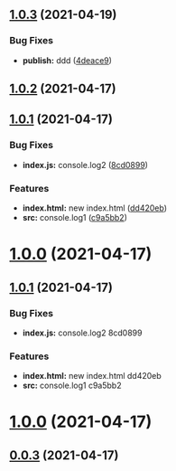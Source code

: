 ## [1.0.3](https://github.com/luochongfei/kkk/compare/v1.0.2...v1.0.3) (2021-04-19)


### Bug Fixes

* **publish:** ddd ([4deace9](https://github.com/luochongfei/kkk/commit/4deace9b71bc60a915277beaeb70f1664b2183ca))

## [1.0.2](https://github.com/luochongfei/kkk/compare/v1.0.1...v1.0.2) (2021-04-17)



## [1.0.1](https://github.com/luochongfei/kkk/compare/v1.0.0...v1.0.1) (2021-04-17)


### Bug Fixes

* **index.js:** console.log2 ([8cd0899](https://github.com/luochongfei/kkk/commit/8cd0899f0bc1c6ef588d0420c51139e0caa18325))


### Features

* **index.html:** new index.html ([dd420eb](https://github.com/luochongfei/kkk/commit/dd420eb4a1e38836e42be417821279fd6fa87983))
* **src:** console.log1 ([c9a5bb2](https://github.com/luochongfei/kkk/commit/c9a5bb2936e1b7f9dc1dd864772e135fd254964d))



# [1.0.0](https://github.com/luochongfei/kkk/compare/v0.0.3...v1.0.0) (2021-04-17)



## [1.0.1](/compare/v1.0.0...v1.0.1) (2021-04-17)


### Bug Fixes

* **index.js:** console.log2 8cd0899


### Features

* **index.html:** new index.html dd420eb
* **src:** console.log1 c9a5bb2



# [1.0.0](/compare/v0.0.3...v1.0.0) (2021-04-17)



## [0.0.3](/compare/v0.0.2...v0.0.3) (2021-04-17)
